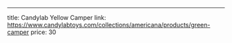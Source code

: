 ---
title: Candylab Yellow Camper
link: https://www.candylabtoys.com/collections/americana/products/green-camper
price: 30
